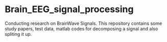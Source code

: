 # Brain_EEG_signal_processing

Conducting research on BrainWave Signals. This repository contains some study papers, test data, matlab codes for decomposing 
a signal and also spliting it up.
